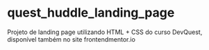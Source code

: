 # quest_huddle_landing_page
Projeto de landing page utilizando HTML + CSS do curso DevQuest, disponível também no site frontendmentor.io

